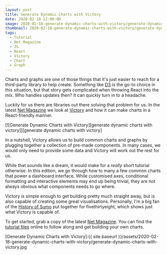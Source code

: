 ```yaml
---
layout: post
title: Generate Dynamic Charts with Victory
date: 2020-02-18 12:00:00
image: 2020-02-18-generate-dynamic-charts-with-victory/generate-dynamic-charts-with-victory-cover.jpg
thumbnail: 2020-02-18-generate-dynamic-charts-with-victory/generate-dynamic-charts-with-victory-cover-sm.jpg
tags:
  - Tutorial
  - Net Magazine
  - JS
  - React
  - Victory
  - Chart
  - Graph
---
```


Charts and graphs are one of those things that it's just easier to reach for a third-party library to help create. Something like [D3][d3] is the go-to choice in this situation, but that story gets complicated when throwing React into the mix. Who handles updates then? It can quickly turn in to a headache.

Luckily for us there are libraries out there solving that problem for us. In the latest [Net Magazine][net magazine] we look at [Victory][victory] and how it can make charts in a React-friendly manner.

[![Generate Dynamic Charts with Victory][generate dynamic charts with victory]][generate dynamic charts with victory]

In a nutshell, Victory allows us to build common charts and graphs by plugging together a collection of pre-made components. In many cases, we would only need to provide some data and Victory will work out the rest for us.

While that sounds like a dream, it would make for a _really_ short tutorial otherwise. In this edition, we go through how to many a few common charts that power a dashboard interface. While customised axes, conditional formatting and interactive elements may end up being trivial, they are not always obvious what components needs to go where.

Victory is simple enough to get building pretty much straight away, but is also capable of creating some great visualisations. Personally, I'm a big fan of the [History of Sumo][history of sumo] put together for fivethirtyeight, which shows just what Victory is capable of.

To get started, grab a copy of the latest [Net Magazine][net magazine]. You can find the [tutorial files][github tutorial files] online to follow along and get building your own charts.

[Generate Dynamic Charts with Victory]:{{ site.baseurl }}/assets/2020-02-18-generate-dynamic-charts-with-victory/generate-dynamic-charts-with-victory.jpg

[net magazine]: https://www.myfavouritemagazines.co.uk/design/net-magazine-back-issues/net-january-2020-issue-327/
[d3]: https://d3js.org/
[victory]: https://formidable.com/open-source/victory/
[history of sumo]: https://projects.fivethirtyeight.com/sumo/
[github tutorial files]: https://github.com/mattcrouch/victory-tutorial
